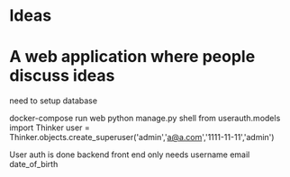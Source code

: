 # Ideas
 # A web application where people discuss ideas

need to setup database

docker-compose run web python manage.py shell
from userauth.models import Thinker
user = Thinker.objects.create_superuser('admin','a@a.com','1111-11-11','admin')

User auth is done backend
front end only needs username email date_of_birth
